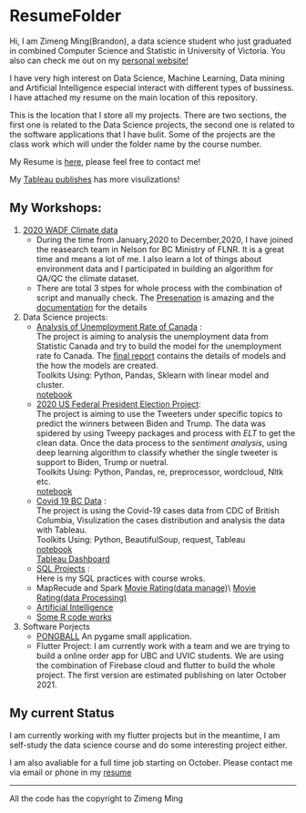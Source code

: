 # ResumeFolder

Hi, I am Zimeng Ming(Brandon), a data science student who just graduated in combined Computer Science and Statistic in University of Victoria. You also can check me out on my [personal website!](https://brandon0916.github.io/brandonming.github.io/)

I have very high interest on Data Science, Machine Learning, Data mining and Artificial Intelligence especial interact with different types of bussiness. I have attached my resume on the main location of this repository. 

This is the location that I store all my projects. There are two sections, the first one is related to the Data Science projects, the second one is related to the software applications that I have bulit.  Some of the projects are the class work which will under the folder name by the course number. 

My Resume is [here](https://github.com/Brandon0916/ResumeFolder/blob/main/Zimeng%20Ming(Resume)%20.pdf), please feel free to contact me! 

My [Tableau publishes](https://public.tableau.com/app/profile/zimeng.ming) has more visulizations! 

## My Workshops:

1. [2020 WADF Climate data](https://github.com/Brandon0916/ResumeFolder/tree/main/DataScience/2020_WADF_Climate_Data_Process)
   *  During the time from January,2020 to December,2020, I have joined the reasearch team in Nelson for BC Ministry of FLNR. It is a great time and means a lot of me. I also learn a lot of things about environment data and I participated in building an algorithm for QA/QC the climate dataset. 
   *  There are total 3 stpes for whole process with the combination of script and manually check. The [Presenation](https://github.com/Brandon0916/ResumeFolder/blob/main/DataScience/2020_WADF_Climate_Data_Process/QAQC%20Process%20Presentation.pdf) is amazing and the [documentation](https://github.com/Brandon0916/ResumeFolder/blob/main/DataScience/2020_WADF_Climate_Data_Process/QA_QC_for_WADF_Climate_Dataset_Algorithm.pdf) for the details
2. Data Science projects: 
   *  [Analysis of Unemployment Rate of Canada](https://github.com/Brandon0916/ResumeFolder/blob/main/DataScience/SENG_474_Data_Mining/Predict_Unemployment_rate_of_Canada) : \
       The project is aiming to analysis the unemployment data from Statistic Canada and try to build the model for the unemployment rate fo Canada. The [final report]((https://github.com/Brandon0916/ResumeFolder/blob/main/DataScience/SENG_474_Data_Mining/Predict_Unemployment_rate_of_Canada/474Final_Report.pdf)) contains the details of models and the how the models are created.\
       Toolkits Using:  Python, Pandas, Sklearn with linear model and cluster. \
       [notebook](https://github.com/Brandon0916/ResumeFolder/blob/main/DataScience/SENG_474_Data_Mining/Predict_Unemployment_rate_of_Canada/474_project_code.ipynb) 
   *  [2020 US Federal President Election Project](https://github.com/Brandon0916/ResumeFolder/tree/main/DataScience/2020_Election_Data): \
        The project is aiming to  use the Tweeters under specific topics to predict the winners between Biden and Trump. The data was spidered by using Tweepy packages and process with *ELT* to get the clean data.  Once the data process to the *sentiment analysis*, using deep learning algorithm to classify whether the single tweeter is support to Biden, Trump or nuetral. \
        Toolkits Using: Python, Pandas, re, preprocessor, wordcloud, Nltk etc. \
        [notebook](https://github.com/Brandon0916/ResumeFolder/blob/main/DataScience/2020_Election_Data/.ipynb_checkpoints/2020%20Elecion%20Data%20Analysis-checkpoint.ipynb)
   *  [Covid 19 BC Data](https://github.com/Brandon0916/ResumeFolder/tree/main/DataScience/Covid) : \
         The project is using the Covid-19 cases data from CDC of British Columbia, Visulization the cases distribution and analysis the data with Tableau. \
         Toolkits Using: Python, BeautifulSoup, request, Tableau\
         [notebook](https://github.com/Brandon0916/ResumeFolder/blob/main/DataScience/Covid/.ipynb_checkpoints/Scraping%20the%20COVID-19%20Data%20from%20Official%20Website-checkpoint.ipynb) \
         [Tableau Dashboard](https://public.tableau.com/app/profile/zimeng.ming/viz/Covid-19_16330301841440/StoryofCovid19)
   *  [SQL Projects](https://github.com/Brandon0916/ResumeFolder/tree/main/DataScience/CSC_370_SQL_courses) : \
         Here is my SQL practices with course wroks.
   *  MapRecude and Spark
          [Movie Rating(data manage)](https://colab.research.google.com/drive/1qEdlpu0Es_z8VK7KDhyoa4tu2YlQV2u4?usp=sharing)\ 
          [Movie Rating(data Processing)](https://drive.google.com/file/d/1lm-bAJuQPZKul5IEwRQc3sg2sf2p8o5N/view?usp=sharing)
   *  [Artificial Intelligence](https://github.com/Brandon0916/ResumeFolder/tree/main/DataScience/CSC_421_Aritificial_Intelligence) 
   *  [Some R code works](https://github.com/Brandon0916/ResumeFolder/tree/main/DataScience/Statistic_Courses) 
3. Software Porjects
   * [PONGBALL](https://github.com/Brandon0916/ResumeFolder/tree/main/SoftwareProjects/PONGBALL) 
        An pygame small application.
   * Flutter Project: 
        I am currently work with a team and we are trying to build a online order app for UBC and UVIC students. We are using the combination of Firebase cloud and flutter to build the whole project. The first version are estimated publishing on later October 2021.         
         

## My current Status

I am currently working with my flutter projects but in the meantime, I am self-study the data science course and do some interesting project either. 

I am also avaliable for a full time job starting on October. Please contact me via email or phone in my [resume](https://github.com/Brandon0916/ResumeFolder/blob/main/Zimeng%20Ming(Resume)%20.pdf)



---
All the code has the copyright to Zimeng Ming
